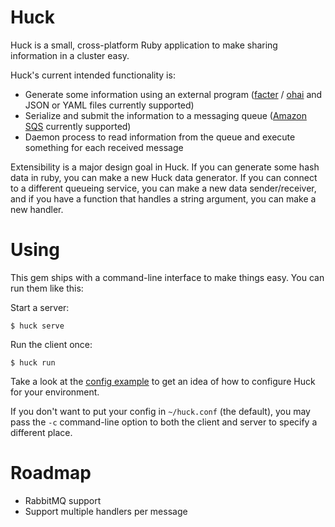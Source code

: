 # Huck

Huck is a small, cross-platform Ruby application to make sharing information in
a cluster easy.

Huck's current intended functionality is:

* Generate some information using an external program
  ([facter](https://projects.puppetlabs.com/projects/facter) /
  [ohai](http://docs.opscode.com/ohai.html) and JSON or YAML files
  currently supported)
* Serialize and submit the information to a messaging queue
  ([Amazon SQS](http://aws.amazon.com/sqs/) currently supported)
* Daemon process to read information from the queue and execute something for
  each received message

Extensibility is a major design goal in Huck. If you can generate some hash data
in ruby, you can make a new Huck data generator. If you can connect to a
different queueing service, you can make a new data sender/receiver, and if you
have a function that handles a string argument, you can make a new handler.

# Using

This gem ships with a command-line interface to make things easy. You can run
them like this:

Start a server:
```
$ huck serve
```

Run the client once:
```
$ huck run
```

Take a look at the [config example](huck.conf.sample) to get an idea of how to
configure Huck for your environment.

If you don't want to put your config in `~/huck.conf` (the default), you may
pass the `-c` command-line option to both the client and server to specify a
different place.

# Roadmap

* RabbitMQ support
* Support multiple handlers per message
